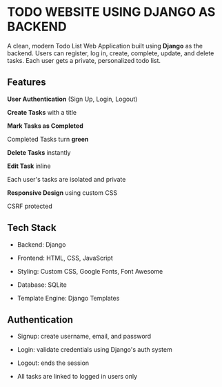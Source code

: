 # TODO WEBSITE USING DJANGO AS BACKEND 

A clean, modern Todo List Web Application built using **Django** as the backend. Users can register, log in, create, complete, update, and delete tasks. Each user gets a private, personalized todo list.


##  Features

**User Authentication** (Sign Up, Login, Logout)

**Create Tasks** with a title

**Mark Tasks as Completed**

Completed Tasks turn **green**

**Delete Tasks** instantly

**Edit Task** inline

Each user's tasks are isolated and private

**Responsive Design** using custom CSS

CSRF protected


## Tech Stack

- Backend: Django

- Frontend: HTML, CSS, JavaScript

- Styling: Custom CSS, Google Fonts, Font Awesome

- Database: SQLite 

- Template Engine: Django Templates


## Authentication

- Signup: create username, email, and password

- Login: validate credentials using Django's auth system

- Logout: ends the session

- All tasks are linked to logged in users only





